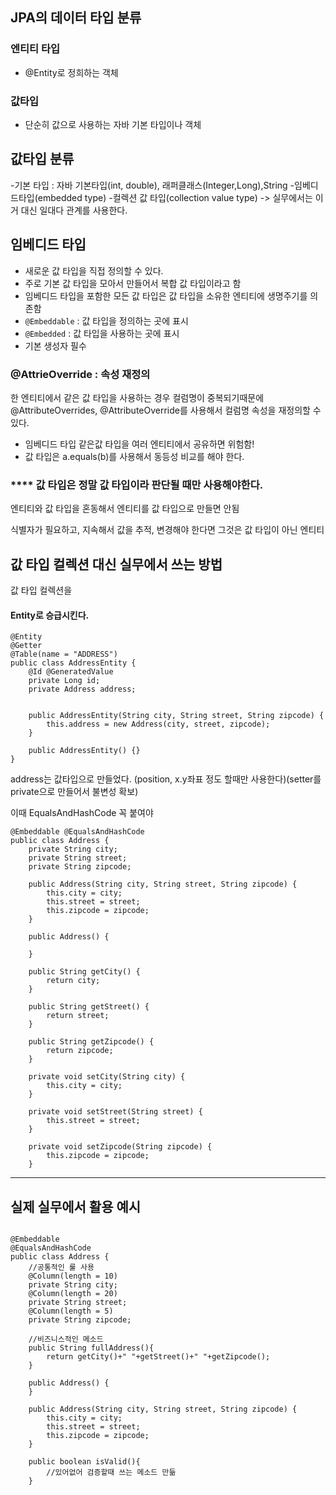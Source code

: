## JPA의 데이터 타입 분류
### 엔티티 타입
- @Entity로 정희하는 객체
### 값타입
- 단순히 값으로 사용하는 자바 기본 타입이나 객체

## 값타입 분류
-기본 타입 : 자바 기본타입(int, double), 래퍼클래스(Integer,Long),String
-임베디드타입(embedded type)
-컬렉션 값 타입(collection value type) -> 실무에서는 이거 대신 일대다 관계를 사용한다.

## 임베디드 타입
- 새로운 값 타입을 직접 정의할 수 있다.
- 주로 기본 값 타입을 모아서 만들어서 복합 값 타입이라고 함
- 임베디드 타입을 포함한 모든 값 타입은 값 타입을 소유한 엔티티에 생명주기를 의존함
- ``@Embeddable`` : 값 타입을 정의하는 곳에 표시
- ``@Embedded`` : 값 타입을 사용하는 곳에 표시
- 기본 생성자 필수

### @AttrieOverride : 속성 재정의
한 엔티티에서 같은 값 타입을 사용하는 경우 컬럼명이 중복되기때문에
@AttributeOverrides, @AttributeOverride를 사용해서 컬럼명 속성을 재정의할 수 있다. 

* 임베디드 타입 같은값 타입을 여러 엔티티에서 공유하면 위험함!
* 값 타입은 a.equals(b)를 사용해서 동등성 비교를 해야 한다.
  
### **** 값 타입은 정말 값 타입이라 판단될 때만 사용해야한다.
  
엔티티와 값 타입을 혼동해서 엔티티를 값 타입으로 만들면 안됨

식별자가 필요하고, 지속해서 값을 추적, 변경해야 한다면 그것은 값 타입이 아닌 엔티티

## 값 타입 컬렉션 대신 실무에서 쓰는 방법
값 타입 컬렉션을 
#### Entity로 승급시킨다.

```
@Entity
@Getter
@Table(name = "ADDRESS")
public class AddressEntity {
    @Id @GeneratedValue
    private Long id;
    private Address address;


    public AddressEntity(String city, String street, String zipcode) {
        this.address = new Address(city, street, zipcode);
    }

    public AddressEntity() {}
}
```

address는 값타입으로 만들었다. (position, x.y좌표 정도 할때만 사용한다)(setter를 private으로 만들어서 불변성 확보)

이때 EqualsAndHashCode 꼭 붙여야

```
@Embeddable @EqualsAndHashCode
public class Address {
    private String city;
    private String street;
    private String zipcode;

    public Address(String city, String street, String zipcode) {
        this.city = city;
        this.street = street;
        this.zipcode = zipcode;
    }

    public Address() {

    }

    public String getCity() {
        return city;
    }

    public String getStreet() {
        return street;
    }

    public String getZipcode() {
        return zipcode;
    }

    private void setCity(String city) {
        this.city = city;
    }

    private void setStreet(String street) {
        this.street = street;
    }

    private void setZipcode(String zipcode) {
        this.zipcode = zipcode;
    }
```

---

## 실제 실무에서 활용 예시

```

@Embeddable
@EqualsAndHashCode
public class Address {
    //공통적인 룰 사용
    @Column(length = 10)
    private String city;
    @Column(length = 20)
    private String street;
    @Column(length = 5)
    private String zipcode;
    
    //비즈니스적인 메소드
    public String fullAddress(){
        return getCity()+" "+getStreet()+" "+getZipcode();
    }

    public Address() {
    }

    public Address(String city, String street, String zipcode) {
        this.city = city;
        this.street = street;
        this.zipcode = zipcode;
    }
    
    public boolean isValid(){
        //있어없어 검증할때 쓰는 메소드 만듦
    }
```

